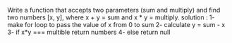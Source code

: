 Write a function that accepts two parameters (sum and multiply) and find two numbers [x, y], where x + y = sum and x * y = multiply.
solution :
1- make for loop to pass the value of x from 0 to sum
2- calculate y = sum - x
3- if x*y === multible return numbers 
4- else return null